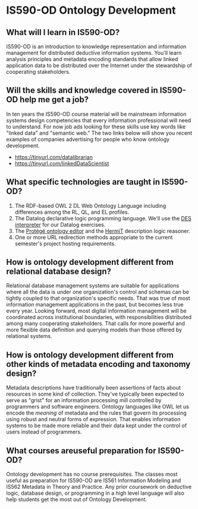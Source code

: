 # IS590-OD Ontology Development

## What will I learn in IS590-OD?

IS590-OD is an introduction to knowledge representation and
information management for distributed deductive information
systems. You'll learn analysis principles and metadata encoding
standards that allow linked application data to be distributed over
the Internet under the stewardship of cooperating stakeholders.

## Will the skills and knowledge covered in IS590-OD help me get a job? 

In ten years the IS590-OD course material will be mainstream
information systems design competencies that every information
professional will need to understand. For now job ads looking
for these skills use key words like "linked data" and "semantic web."
The two links below will show you recent examples of companies advertising
for people who know ontology development.

- <https://tinyurl.com/datalibrarian>
- <https://tinyurl.com/linkedDataScientist>

## What specific technologies are taught in IS590-OD?

1. The RDF-based OWL 2 DL Web Ontology Language including differences
   among the RL, QL, and EL profiles.
2. The Datalog declarative logic programming language. We'll use the
   [DES interpreter](http://des.sourceforge.net/) for our Datalog exercises.
3. The [Protégé ontology editor](https://protege.stanford.edu/) and
   the [HermiT](http://www.hermit-reasoner.com/) description logic
   reasoner.
4. One or more URL redirection methods appropriate to the current
   semester's project hosting requirements.

## How is ontology development different from relational database design?

Relational database management systems are suitable for applications
where all the data is under one organization's control and schemas can
be tightly coupled to that organization's specific needs. That was
true of most information management applications in the past, but
becomes less true every year. Looking forward, most digital
information management will be coordinated across institutional
boundaries, with responsibilities distributed among many cooperating
stakeholders. That calls for more powerful and more flexible data
definition and querying models than those offered by relational systems.

## How is ontology development different from other kinds of metadata encoding and taxonomy design?

Metadata descriptions have traditionally been assertions of facts
about resources in some kind of collection. They've typically been
expected to serve as "grist" for an information processing mill
controlled by programmers and software engineers. Ontology languages
like OWL let us encode the *meaning* of metadata and the rules
that govern its processing using robust and neutral forms of expression.
That enables information systems to be made more reliable and their data
kept under the control of users instead of programmers.

## What courses areuseful preparation for IS590-OD?

Ontology development has no course prerequisites. The classes most
useful as preparation for IS590-OD are IS561 Information Modeling and
IS562 Metadata in Theory and Practice. Any prior coursework on
deductive logic, database design, or programming in a high level
language will also help students get the most out of Ontology
Development.
